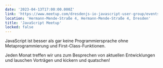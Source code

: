 ```yaml
---
date: '2023-04-13T17:00:00.000Z'
link: 'https://www.meetup.com/dresdenjs-io-javascript-user-group/events/wwdfrqyfcgbrb/'
location: 'Hermann-Mende-Straße 4, Hermann-Mende-Straße 4, Dresden'
title: 'JavaScript Meetup'
locked: false
---
```

JavaScript ist besser als gar keine Programmiersprache ohne Metaprogrammierung und First-Class-Funktionen.

Jeden Monat treffen wir uns zum Besprechen von aktuellen Entwicklungen und lauschen Vorträgen und kickern und quatschen!
